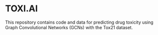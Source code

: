 # TOXI.AI
This repository contains code and data for predicting drug toxicity using Graph Convolutional Networks (GCNs) with the Tox21 dataset.
